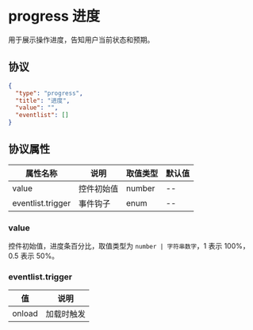 # progress 进度
用于展示操作进度，告知用户当前状态和预期。

## 协议

```json
{
  "type": "progress",
  "title": "进度",
  "value": "",
  "eventlist": []
}
```

## 协议属性
| 属性名称 | 说明 | 取值类型 | 默认值 |
| ---- | ---- | ---- | ---- |
| value | 控件初始值 | number | -- |
| eventlist.trigger | 事件钩子 | enum | -- |

### value
控件初始值，进度条百分比，取值类型为 `number | 字符串数字`，1 表示 100%，0.5 表示 50%。

### eventlist.trigger
| 值 | 说明 |
| ---- | ---- |
| onload | 加载时触发 |
